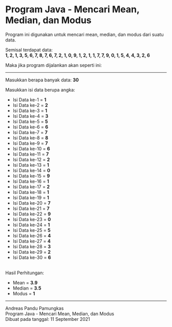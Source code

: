 # Program Java - Mencari Mean, Median, dan Modus

Program ini digunakan untuk mencari mean, median, dan modus dari suatu data.
<br>

Semisal terdapat data:<br/>
**1, 2, 1, 3, 5, 6, 7, 8, 7, 6, 7, 2, 1, 0, 9, 1, 2, 1, 1, 7, 7, 9, 0, 1, 5, 4, 4, 3, 2, 6**
<br/>

Maka jika program dijalankan akan seperti ini:
<br/>
<hr/>

Masukkan berapa banyak data: **30**

Masukkan isi data berupa angka:
- Isi Data ke-1 = **1**
- Isi Data ke-2 = **2**
- Isi Data ke-3 = **1**
- Isi Data ke-4 = **3**
- Isi Data ke-5 = **5**
- Isi Data ke-6 = **6**
- Isi Data ke-7 = **7**
- Isi Data ke-8 = **8**
- Isi Data ke-9 = **7**
- Isi Data ke-10 = **6**
- Isi Data ke-11 = **7**
- Isi Data ke-12 = **2**
- Isi Data ke-13 = **1**
- Isi Data ke-14 = **0**
- Isi Data ke-15 = **9**
- Isi Data ke-16 = **1**
- Isi Data ke-17 = **2**
- Isi Data ke-18 = **1**
- Isi Data ke-19 = **1**
- Isi Data ke-20 = **7**
- Isi Data ke-21 = **7**
- Isi Data ke-22 = **9**
- Isi Data ke-23 = **0**
- Isi Data ke-24 = **1**
- Isi Data ke-25 = **5**
- Isi Data ke-26 = **4**
- Isi Data ke-27 = **4**
- Isi Data ke-28 = **3**
- Isi Data ke-29 = **2**
- Isi Data ke-30 = **6**
<br/><br/>

Hasil Perhitungan:
- Mean    = **3.9**
- Median  = **3.5**
- Modus   = **1**

<hr/>

Andreas Pandu Pamungkas<br/>
Program Java - Mencari Mean, Median, dan Modus<br/>
Dibuat pada tanggal: 11 September 2021
